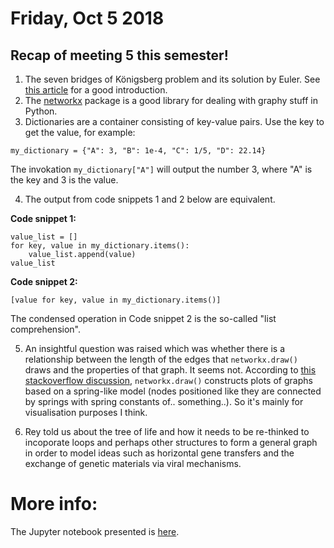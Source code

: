 # Friday, Oct 5 2018

## Recap of meeting 5 this semester!
1. The seven bridges of Königsberg problem and its solution by Euler. See [this article](https://plus.maths.org/content/bridges-k-nigsberg) for a good introduction.
2. The [networkx](https://networkx.github.io/documentation/stable/index.html) package is a good library for dealing with graphy stuff in Python.
3. Dictionaries are a container consisting of key-value pairs. Use the key to get the value, for example:
```
my_dictionary = {"A": 3, "B": 1e-4, "C": 1/5, "D": 22.14}
```
The invokation `my_dictionary["A"]` will output the number 3, where "A" is the key and 3 is the value.

4. The output from code snippets 1 and 2 below are equivalent.

**Code snippet 1:**
```
value_list = []
for key, value in my_dictionary.items():
    value_list.append(value)
value_list
```
**Code snippet 2:**
```
[value for key, value in my_dictionary.items()]
```
The condensed operation in Code snippet 2 is the so-called "list comprehension".

5. An insightful question was raised which was whether there is a relationship between the length of the edges that `networkx.draw()` draws and the properties of that graph.
It seems not. According to [this stackoverflow discussion](https://stackoverflow.com/questions/48575325/do-the-edge-lengths-in-networkxs-draw-function-have-any-significance), `networkx.draw()` constructs plots of graphs based on a spring-like model (nodes positioned like they are connected by springs with spring constants of.. something..). So it's mainly for visualisation purposes I think.

6. Rey told us about the tree of life and how it needs to be re-thinked to incoporate loops and perhaps other structures to form a general graph in order to model ideas such as horizontal gene transfers and the exchange of genetic materials via viral mechanisms.


# More info:
The Jupyter notebook presented is [here](https://github.com/prickly-pythons/prickly-pythons/blob/master/code_from_meetings/graphs_and_networks/Graphs%20and%20Networks.ipynb).


